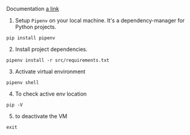 Documentation
[a link](https://dev.to/yahiaqous/how-to-build-a-crud-api-using-python-flask-and-sqlalchemy-orm-with-postgresql-2jjj)

1) Setup `Pipenv` on your local machine. It's a dependency-manager for Python projects. 
```shell
pip install pipenv
```
2) Install project dependencies. 
```shell
pipenv install -r src/requirements.txt
```
3) Activate virtual environment
```shell
pipenv shell
```
4) To check active env location
```shell
pip -V
```
5) to deactivate the VM
```shell
exit
```